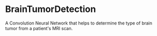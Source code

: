 # BrainTumorDetection
A Convolution Neural Network that helps to determine the type of brain tumor from a patient's MRI scan.